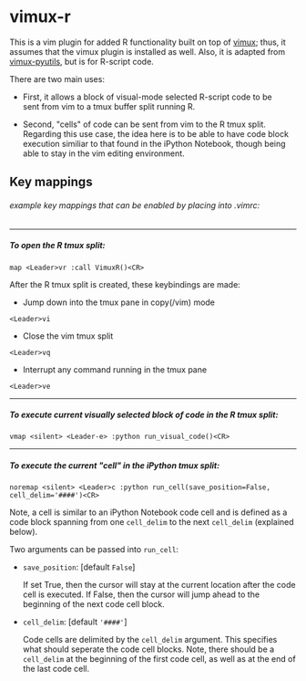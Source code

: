 vimux-r
=============

This is a vim plugin for added R functionality built on top 
of [vimux](https://github.com/benmills/vimux/); thus, it assumes 
that the vimux plugin is installed as well.  Also, it is adapted 
from [vimux-pyutils](https://github.com/julienr/vimux-pyutils), 
but is for R-script code.

There are two main uses:

+ First, it allows a block of visual-mode selected R-script code to be   
sent from vim to a tmux buffer split running R.  

+ Second, "cells" of code can be sent from vim to the R tmux split.  
Regarding this use case, the idea here is to be able to have code block 
execution similiar to that found in the iPython Notebook, though being 
able to stay in the vim editing environment.


Key mappings
-----------
###### example key mappings that can be enabled by placing into .vimrc:

-----------
##### To open the R tmux split: 

`map <Leader>vr :call VimuxR()<CR>`

After the R tmux split is created, these keybindings are made:

* Jump down into the tmux pane in copy(/vim) mode

`<Leader>vi`

* Close the vim tmux split

`<Leader>vq`

* Interrupt any command running in the tmux pane

`<Leader>ve`

-----------
##### To execute current visually selected block of code in the R tmux split: 

`vmap <silent> <Leader-e> :python run_visual_code()<CR>` 

-----------
##### To execute the current "cell" in the iPython tmux split: 

`noremap <silent> <Leader>c :python run_cell(save_position=False, cell_delim='####')<CR>` 

Note, a cell is similar to an iPython Notebook code cell and is defined as a code block 
spanning from one `cell_delim` to the next `cell_delim` (explained below).

Two arguments can be passed into `run_cell`:

* `save_position`: [default `False`]

    If set True, then the cursor will stay at the current location after the code cell 
    is executed.  If False, then the cursor will jump ahead to the beginning of
    the next code cell block.

* `cell_delim`: [default `'####'`]

    Code cells are delimited by the `cell_delim` argument. This specifies what 
    should seperate the code cell blocks.  Note, there should be a `cell_delim` 
    at the beginning of the first code cell, as well as at the end of the last code cell.
